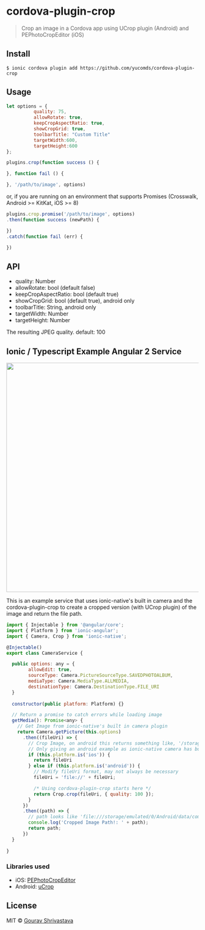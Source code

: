 # cordova-plugin-crop

> Crop an image in a Cordova app using UCrop plugin (Android) and PEPhotoCropEditor (iOS)


## Install

```
$ ionic cordova plugin add https://github.com/yucomds/cordova-plugin-crop
```


## Usage

```js
let options = {
          quality: 75,
          allowRotate: true,
          keepCropAspectRatio: true,
          showCropGrid: true,
          toolbarTitle: "Custom Title"
          targetWidth:600,
          targetHeight:600
};

plugins.crop(function success () {

}, function fail () {

}, '/path/to/image', options)
```

or, if you are running on an environment that supports Promises
(Crosswalk, Android >= KitKat, iOS >= 8)

```js
plugins.crop.promise('/path/to/image', options)
.then(function success (newPath) {

})
.catch(function fail (err) {

})
```

## API

 * quality: Number
 * allowRotate: bool (default false)
 * keepCropAspectRatio: bool (default true)
 * showCropGrid: bool (default true), android only
 * toolbarTitle: String, android only
 * targetWidth: Number
 * targetHeight: Number

The resulting JPEG quality. default: 100

## Ionic / Typescript Example Angular 2 Service

<img src="preview.gif" width="800" height="600">

This is an example service that uses ionic-native's built in camera and the cordova-plugin-crop to create a cropped version (with UCrop plugin) of the image and return the file path.

```js
import { Injectable } from '@angular/core';
import { Platform } from 'ionic-angular';
import { Camera, Crop } from 'ionic-native';

@Injectable()
export class CameraService {

  public options: any = {
        allowEdit: true,
        sourceType: Camera.PictureSourceType.SAVEDPHOTOALBUM,
        mediaType: Camera.MediaType.ALLMEDIA,
        destinationType: Camera.DestinationType.FILE_URI
  }
  
  constructor(public platform: Platform) {}

  // Return a promise to catch errors while loading image
  getMedia(): Promise<any> {
    // Get Image from ionic-native's built in camera plugin
    return Camera.getPicture(this.options)
      .then((fileUri) => {
        // Crop Image, on android this returns something like, '/storage/emulated/0/Android/...'
        // Only giving an android example as ionic-native camera has built in cropping ability
        if (this.platform.is('ios')) {
          return fileUri
        } else if (this.platform.is('android')) {
          // Modify fileUri format, may not always be necessary
          fileUri = 'file://' + fileUri;

          /* Using cordova-plugin-crop starts here */
          return Crop.crop(fileUri, { quality: 100 });
        }
      })
      .then((path) => {
        // path looks like 'file:///storage/emulated/0/Android/data/com.foo.bar/cache/1477008080626-cropped.jpg?1477008106566'
        console.log('Cropped Image Path!: ' + path);
        return path;
      })
  }
  
}  
```



### Libraries used

 * iOS: [PEPhotoCropEditor](https://github.com/yucomds/PEPhotoCropEditor)
 * Android: [uCrop](https://github.com/Yalantis/uCrop)

## License

MIT © [Gourav Shrivastava](https://github.com/gourav-grv)
